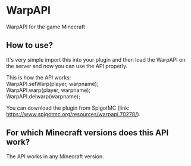 # WarpAPI
WarpAPI for the game Minecraft

## How to use?

It's very simple import this into your plugin and then load the WarpAPI on the server and now you can use the API properly.

This is how the API works:<br/>
WarpAPI.setWarp(player, warpname);<br/>
WarpAPI.warp(player, warpname);<br/>
WarpAPI.delwarp(warpname);<br/>

You can download the plugin from SpigotMC (link: https://www.spigotmc.org/resources/warpapi.70278/).

## For which Minecraft versions does this API work?

The API works in any Minecraft version.
